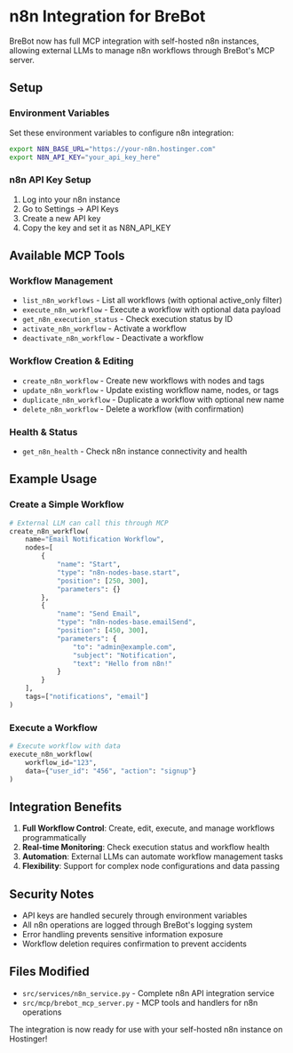 # n8n Integration for BreBot

BreBot now has full MCP integration with self-hosted n8n instances, allowing external LLMs to manage n8n workflows through BreBot's MCP server.

## Setup

### Environment Variables
Set these environment variables to configure n8n integration:

```bash
export N8N_BASE_URL="https://your-n8n.hostinger.com"
export N8N_API_KEY="your_api_key_here"
```

### n8n API Key Setup
1. Log into your n8n instance
2. Go to Settings → API Keys
3. Create a new API key
4. Copy the key and set it as N8N_API_KEY

## Available MCP Tools

### Workflow Management
- `list_n8n_workflows` - List all workflows (with optional active_only filter)
- `execute_n8n_workflow` - Execute a workflow with optional data payload
- `get_n8n_execution_status` - Check execution status by ID
- `activate_n8n_workflow` - Activate a workflow
- `deactivate_n8n_workflow` - Deactivate a workflow

### Workflow Creation & Editing
- `create_n8n_workflow` - Create new workflows with nodes and tags
- `update_n8n_workflow` - Update existing workflow name, nodes, or tags
- `duplicate_n8n_workflow` - Duplicate a workflow with optional new name
- `delete_n8n_workflow` - Delete a workflow (with confirmation)

### Health & Status
- `get_n8n_health` - Check n8n instance connectivity and health

## Example Usage

### Create a Simple Workflow
```python
# External LLM can call this through MCP
create_n8n_workflow(
    name="Email Notification Workflow",
    nodes=[
        {
            "name": "Start",
            "type": "n8n-nodes-base.start",
            "position": [250, 300],
            "parameters": {}
        },
        {
            "name": "Send Email", 
            "type": "n8n-nodes-base.emailSend",
            "position": [450, 300],
            "parameters": {
                "to": "admin@example.com",
                "subject": "Notification",
                "text": "Hello from n8n!"
            }
        }
    ],
    tags=["notifications", "email"]
)
```

### Execute a Workflow
```python
# Execute workflow with data
execute_n8n_workflow(
    workflow_id="123",
    data={"user_id": "456", "action": "signup"}
)
```

## Integration Benefits

1. **Full Workflow Control**: Create, edit, execute, and manage workflows programmatically
2. **Real-time Monitoring**: Check execution status and workflow health
3. **Automation**: External LLMs can automate workflow management tasks
4. **Flexibility**: Support for complex node configurations and data passing

## Security Notes

- API keys are handled securely through environment variables
- All n8n operations are logged through BreBot's logging system
- Error handling prevents sensitive information exposure
- Workflow deletion requires confirmation to prevent accidents

## Files Modified

- `src/services/n8n_service.py` - Complete n8n API integration service
- `src/mcp/brebot_mcp_server.py` - MCP tools and handlers for n8n operations

The integration is now ready for use with your self-hosted n8n instance on Hostinger!